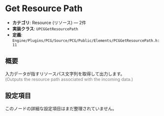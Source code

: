 # Get Resource Path

- **カテゴリ**: Resource (リソース) — 2件
- **実装クラス**: `UPCGGetResourcePath`
- **定義**: `Engine/Plugins/PCG/Source/PCG/Public/Elements/PCGGetResourcePath.h:11`

## 概要

入力データが指すリソースパス文字列を取得して出力します。<br><span style='color:gray'>(Outputs the resource path associated with the incoming data.)</span>

## 設定項目

このノードの詳細な設定項目はまだ整理されていません。
